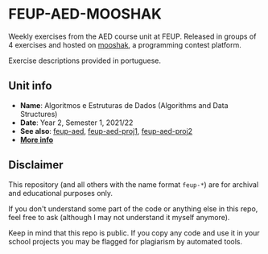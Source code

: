 # FEUP-AED-MOOSHAK

Weekly exercises from the AED course unit at FEUP. Released in groups of 4 exercises and hosted on [mooshak](https://mooshak.dcc.fc.up.pt/), a programming contest platform.

Exercise descriptions provided in portuguese.

## Unit info

* **Name**: Algoritmos e Estruturas de Dados (Algorithms and Data Structures)
* **Date**: Year 2, Semester 1, 2021/22
* **See also**: [feup-aed](https://github.com/ttoino/feup-aed), [feup-aed-proj1](https://github.com/ttoino/feup-aed-proj1), [feup-aed-proj2](https://github.com/ttoino/feup-aed-proj2)
* [**More info**](https://sigarra.up.pt/feup/ucurr_geral.ficha_uc_view?pv_ocorrencia_id=484404)

## Disclaimer

This repository (and all others with the name format `feup-*`) are for archival and educational purposes only.

If you don't understand some part of the code or anything else in this repo, feel free to ask (although I may not understand it myself anymore).

Keep in mind that this repo is public. If you copy any code and use it in your school projects you may be flagged for plagiarism by automated tools.
